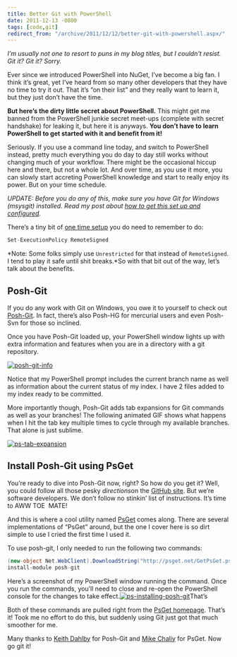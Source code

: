 ```yaml
---
title: Better Git with PowerShell
date: 2011-12-13 -0800
tags: [code,git]
redirect_from: "/archive/2011/12/12/better-git-with-powershell.aspx/"
---
```


*I’m usually not one to resort to puns in my blog titles, but I couldn’t
resist. Git it? Git it? Sorry.*

Ever since we introduced PowerShell into NuGet, I’ve become a big fan. I
think it’s great, yet I’ve heard from so many other developers that they
have no time to try it out. That it’s “on their list” and they really
want to learn it, but they just don’t have the time.

**But here’s the dirty little secret about PowerShell.** This might get
me banned from the PowerShell junkie secret meet-ups (complete with
secret handshake) for leaking it, but here it is anyways. **You don’t
have to learn PowerShell to get started with it and benefit from it!**

Seriously. If you use a command line today, and switch to PowerShell
instead, pretty much everything you do day to day still works without
changing much of your workflow. There might be the occasional hiccup
here and there, but not a whole lot. And over time, as you use it more,
you can slowly start accreting PowerShell knowledge and start to really
enjoy its power. But on your time schedule.

*UPDATE: Before you do any of this, make sure you have Git for Windows
(msysgit) installed. Read my post about [how to get this set up and
configured](https://haacked.com/archive/2011/12/19/get-git-for-windows.aspx "Get Git for Windows").*

There’s a tiny bit of [one time
setup](http://technet.microsoft.com/en-us/library/dd347628.aspx "Set-ExecutionPolicy on TechNet")
you do need to remember to do:

```csharp
Set-ExecutionPolicy RemoteSigned
```

*Note: Some folks simply use `Unrestricted` for that instead of
`RemoteSigned`. I tend to play it safe until shit breaks.*So with that
bit out of the way, let’s talk about the benefits.

Posh-Git
--------

If you do any work with Git on Windows, you owe it to yourself to check
out
[Posh-Git](https://github.com/dahlbyk/posh-git "Posh-Git on GitHub"). In
fact, there’s also Posh-HG for mercurial users and even Posh-Svn for
those so inclined.

Once you have Posh-Git loaded up, your PowerShell window lights up with
extra information and features when you are in a directory with a git
repository.

[![posh-git-info](https://haacked.com/images/haacked_com/WindowsLiveWriter/Git-Smooth-with-PowerShell_94DB/posh-git-info_thumb.png "posh-git-info")](https://haacked.com/images/haacked_com/WindowsLiveWriter/Git-Smooth-with-PowerShell_94DB/posh-git-info_2.png)

Notice that my PowerShell prompt includes the current branch name as
well as information about the current status of my index. I have 2 files
added to my index ready to be committed.

More importantly though, Posh-Git adds tab expansions for Git commands
as well as your branches! The following animated GIF shows what happens
when I hit the tab key multiple times to cycle through my available
branches. That alone is just sublime.

[![ps-tab-expansion](https://haacked.com/images/haacked_com/WindowsLiveWriter/Git-Smooth-with-PowerShell_94DB/ps-tab-expansion_thumb.gif "ps-tab-expansion")](https://haacked.com/images/haacked_com/WindowsLiveWriter/Git-Smooth-with-PowerShell_94DB/ps-tab-expansion_2.gif)

Install Posh-Git using PsGet
----------------------------

You’re ready to dive into Posh-Git now, right? So how do you get it?
Well, you could follow all those pesky *directions*on the [GitHub
site](https://github.com/dahlbyk/posh-git "Posh-Git on GitHub"). But
we’re software developers. We don’t follow no stinkin’ list of
instructions. It’s time to AWW TOE  MATE!

And this is where a cool utility named
[PsGet](http://psget.net/ "PSGet") comes along. There are several
implementations of “PsGet” around, but the one I cover here is so dirt
simple to use I cried the first time I used it.

To use posh-git, I only needed to run the following two commands:

```csharp
(new-object Net.WebClient).DownloadString("http://psget.net/GetPsGet.ps1") | iex
install-module posh-git
```

Here’s a screenshot of my PowerShell window running the command. Once
you run the commands, you’ll need to close and re-open the PowerShell
console for the changes to take
effect.[![ps-installing-posh-git](https://haacked.com/images/haacked_com/WindowsLiveWriter/Git-Smooth-with-PowerShell_94DB/ps-installing-posh-git_thumb.png "ps-installing-posh-git")](https://haacked.com/images/haacked_com/WindowsLiveWriter/Git-Smooth-with-PowerShell_94DB/ps-installing-posh-git_2.png)That’s

Both of these commands are pulled right from the [PsGet
homepage](http://psget.net/ "PsGet Homepage"). That’s it! Took me no
effort to do this, but suddenly using Git just got that much smoother
for me.

Many thanks to [Keith Dahlby](http://solutionizing.net/ "Keith Dahlby")
for Posh-Git and [Mike
Chaliy](http://chaliy.name/ "Mike Chaliy's homepage") for PsGet. Now go
git it!

